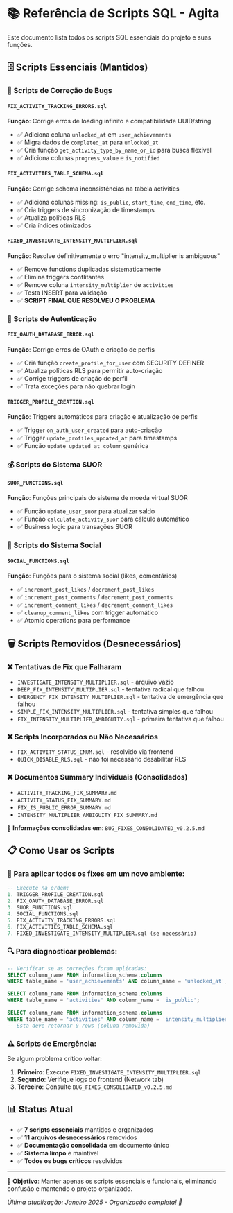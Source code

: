 # 📚 Referência de Scripts SQL - Agita

Este documento lista todos os scripts SQL essenciais do projeto e suas funções.

## 🗄️ Scripts Essenciais (Mantidos)

### **🔧 Scripts de Correção de Bugs**

#### `FIX_ACTIVITY_TRACKING_ERRORS.sql`
**Função**: Corrige erros de loading infinito e compatibilidade UUID/string
- ✅ Adiciona coluna `unlocked_at` em `user_achievements`
- ✅ Migra dados de `completed_at` para `unlocked_at`
- ✅ Cria função `get_activity_type_by_name_or_id` para busca flexível
- ✅ Adiciona colunas `progress_value` e `is_notified`

#### `FIX_ACTIVITIES_TABLE_SCHEMA.sql`
**Função**: Corrige schema inconsistências na tabela activities
- ✅ Adiciona colunas missing: `is_public`, `start_time`, `end_time`, etc.
- ✅ Cria triggers de sincronização de timestamps
- ✅ Atualiza políticas RLS
- ✅ Cria índices otimizados

#### `FIXED_INVESTIGATE_INTENSITY_MULTIPLIER.sql`
**Função**: Resolve definitivamente o erro "intensity_multiplier is ambiguous"
- ✅ Remove functions duplicadas sistematicamente
- ✅ Elimina triggers conflitantes
- ✅ Remove coluna `intensity_multiplier` de `activities`
- ✅ Testa INSERT para validação
- ✅ **SCRIPT FINAL QUE RESOLVEU O PROBLEMA**

### **🔐 Scripts de Autenticação**

#### `FIX_OAUTH_DATABASE_ERROR.sql`
**Função**: Corrige erros de OAuth e criação de perfis
- ✅ Cria função `create_profile_for_user` com SECURITY DEFINER
- ✅ Atualiza políticas RLS para permitir auto-criação
- ✅ Corrige triggers de criação de perfil
- ✅ Trata exceções para não quebrar login

#### `TRIGGER_PROFILE_CREATION.sql`
**Função**: Triggers automáticos para criação e atualização de perfis
- ✅ Trigger `on_auth_user_created` para auto-criação
- ✅ Trigger `update_profiles_updated_at` para timestamps
- ✅ Função `update_updated_at_column` genérica

### **💰 Scripts do Sistema SUOR**

#### `SUOR_FUNCTIONS.sql`
**Função**: Funções principais do sistema de moeda virtual SUOR
- ✅ Função `update_user_suor` para atualizar saldo
- ✅ Função `calculate_activity_suor` para cálculo automático
- ✅ Business logic para transações SUOR

### **👥 Scripts do Sistema Social**

#### `SOCIAL_FUNCTIONS.sql`
**Função**: Funções para o sistema social (likes, comentários)
- ✅ `increment_post_likes` / `decrement_post_likes`
- ✅ `increment_post_comments` / `decrement_post_comments`
- ✅ `increment_comment_likes` / `decrement_comment_likes`
- ✅ `cleanup_comment_likes` com trigger automático
- ✅ Atomic operations para performance

## 🗑️ Scripts Removidos (Desnecessários)

### **❌ Tentativas de Fix que Falharam**
- `INVESTIGATE_INTENSITY_MULTIPLIER.sql` - arquivo vazio
- `DEEP_FIX_INTENSITY_MULTIPLIER.sql` - tentativa radical que falhou
- `EMERGENCY_FIX_INTENSITY_MULTIPLIER.sql` - tentativa de emergência que falhou
- `SIMPLE_FIX_INTENSITY_MULTIPLIER.sql` - tentativa simples que falhou
- `FIX_INTENSITY_MULTIPLIER_AMBIGUITY.sql` - primeira tentativa que falhou

### **❌ Scripts Incorporados ou Não Necessários**
- `FIX_ACTIVITY_STATUS_ENUM.sql` - resolvido via frontend
- `QUICK_DISABLE_RLS.sql` - não foi necessário desabilitar RLS

### **❌ Documentos Summary Individuais (Consolidados)**
- `ACTIVITY_TRACKING_FIX_SUMMARY.md`
- `ACTIVITY_STATUS_FIX_SUMMARY.md`
- `FIX_IS_PUBLIC_ERROR_SUMMARY.md`
- `INTENSITY_MULTIPLIER_AMBIGUITY_FIX_SUMMARY.md`

**📖 Informações consolidadas em**: `BUG_FIXES_CONSOLIDATED_v0.2.5.md`

## 📋 Como Usar os Scripts

### **🔄 Para aplicar todos os fixes em um novo ambiente:**
```sql
-- Execute na ordem:
1. TRIGGER_PROFILE_CREATION.sql
2. FIX_OAUTH_DATABASE_ERROR.sql
3. SUOR_FUNCTIONS.sql
4. SOCIAL_FUNCTIONS.sql
5. FIX_ACTIVITY_TRACKING_ERRORS.sql
6. FIX_ACTIVITIES_TABLE_SCHEMA.sql
7. FIXED_INVESTIGATE_INTENSITY_MULTIPLIER.sql (se necessário)
```

### **🔍 Para diagnosticar problemas:**
```sql
-- Verificar se as correções foram aplicadas:
SELECT column_name FROM information_schema.columns 
WHERE table_name = 'user_achievements' AND column_name = 'unlocked_at';

SELECT column_name FROM information_schema.columns 
WHERE table_name = 'activities' AND column_name = 'is_public';

SELECT column_name FROM information_schema.columns 
WHERE table_name = 'activities' AND column_name = 'intensity_multiplier';
-- Esta deve retornar 0 rows (coluna removida)
```

### **⚠️ Scripts de Emergência:**
Se algum problema crítico voltar:
1. **Primeiro**: Execute `FIXED_INVESTIGATE_INTENSITY_MULTIPLIER.sql`
2. **Segundo**: Verifique logs do frontend (Network tab)
3. **Terceiro**: Consulte `BUG_FIXES_CONSOLIDATED_v0.2.5.md`

## 📊 Status Atual

- ✅ **7 scripts essenciais** mantidos e organizados
- ✅ **11 arquivos desnecessários** removidos
- ✅ **Documentação consolidada** em documento único
- ✅ **Sistema limpo** e maintível
- ✅ **Todos os bugs críticos** resolvidos

---

**🎯 Objetivo**: Manter apenas os scripts essenciais e funcionais, eliminando confusão e mantendo o projeto organizado.

*Última atualização: Janeiro 2025 - Organização completa! 🚀*